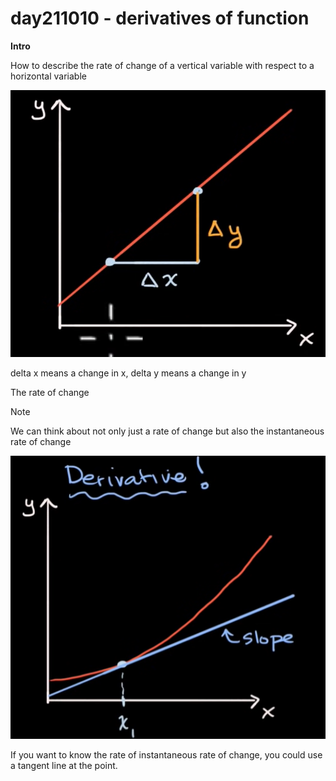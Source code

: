 # day211010 - derivatives of function

**Intro**

How to describe the rate of change of a vertical variable with respect to a horizontal variable 

![Untitled](day211010%20-%20derivatives%20of%20function%2077475b8ed91749638aab3fea1bf1fdfc/Untitled.png)

delta x means a change in x, delta y means a change in y

The rate of change

Note

We can think about not only just a rate of change but also the instantaneous rate of change

![Untitled](day211010%20-%20derivatives%20of%20function%2077475b8ed91749638aab3fea1bf1fdfc/Untitled%201.png)

If you want to know the rate of instantaneous rate of change, you could use a tangent line at the point.